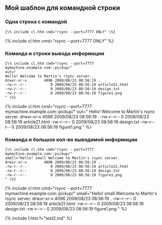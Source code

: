 ## Мой шаблон для командной строки


### Одна строка с командой

```
{\% include cl.htm cmd="rsync --port=7777 ONLY" \%}
```
{% include cl.htm cmd="rsync --port=7777 ONLY" %}


### Команда и строки вывода информации

```
{\% include cl.htm cmd="rsync --port=7777 mymachine.example.com::pickup/"
out="
Hello! Welcome to Martin's rsync server.
drwxr-xr-x        4096 2009/08/23 08:56:19 .
-rw-r--r--           0 2009/08/23 08:56:19 article21.html
-rw-r--r--           0 2009/08/23 08:56:19 design.txt
-rw-r--r--           0 2009/08/23 08:56:19 figure1.png
" \%}
```
{% include cl.htm cmd="rsync --port=7777 mymachine.example.com::pickup/"
out="
Hello! Welcome to Martin's rsync server.
drwxr-xr-x        4096 2009/08/23 08:56:19 .
-rw-r--r--           0 2009/08/23 08:56:19 article21.html
-rw-r--r--           0 2009/08/23 08:56:19 design.txt
-rw-r--r--           0 2009/08/23 08:56:19 figure1.png
" %}


### Команда и большое кол-во выводимой информации

```
{\% include cl.htm cmd="rsync --port=7777 mymachine.example.com::pickup/"
small="Hello! small Welcome to Martin's rsync server.
drwxr-xr-x        4096 2009/08/23 08:56:19 .
-rw-r--r--           0 2009/08/23 08:56:19 article21.html
-rw-r--r--           0 2009/08/23 08:56:19 design.txt
-rw-r--r--           0 2009/08/23 08:56:19 figure1.png
" \%}
```

{% include cl.htm cmd="rsync --port=7777 mymachine.example.com::pickup/"
small="Hello! small Welcome to Martin's rsync server.
drwxr-xr-x        4096 2009/08/23 08:56:19 .
-rw-r--r--           0 2009/08/23 08:56:19 article21.html
-rw-r--r--           0 2009/08/23 08:56:19 design.txt
-rw-r--r--           0 2009/08/23 08:56:19 figure1.png
" %}



{% include f.htm f="test2.md" %}
